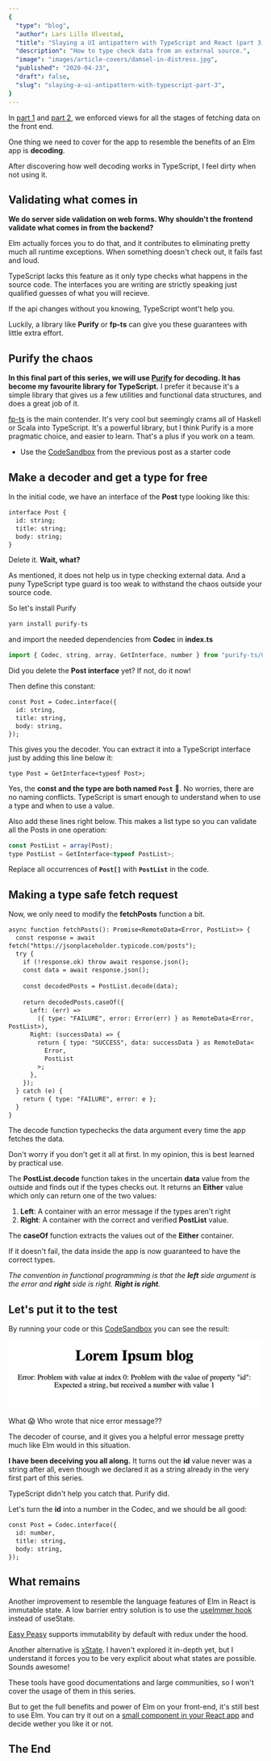```yaml
---
{
  "type": "blog",
  "author": Lars Lillo Ulvestad,
  "title": "Slaying a UI antipattern with TypeScript and React (part 3)",
  "description": "How to type check data from an external source.",
  "image": "images/article-covers/damsel-in-distress.jpg",
  "published": "2020-04-23",
  "draft": false,
  "slug": "slaying-a-ui-antipattern-with-typescript-part-3",
}
---
```


In [part 1](blog/slaying-a-ui-antipattern-with-typescript) and [part 2](blog/slaying-a-ui-antipattern-with-typescript-part-2), we enforced views for all the stages of fetching data on the front end.

One thing we need to cover for the app to resemble the benefits of an Elm app is **decoding**.

After discovering how well decoding works in TypeScript, I feel dirty when not using it.

## Validating what comes in

**We do server side validation on web forms. Why shouldn't the frontend validate what comes in from the backend?**

Elm actually forces you to do that, and it contributes to eliminating pretty much all runtime exceptions. When something doesn't check out, it fails fast and loud.

TypeScript lacks this feature as it only type checks what happens in the source code. The interfaces you are writing are strictly speaking just qualified guesses of what you will recieve.

If the api changes without you knowing, TypeScript wont't help you.

Luckily, a library like **Purify** or **fp-ts** can give you these guarantees with little extra effort.

## Purify the chaos

**In this final part of this series, we will use [Purify](https://gigobyte.github.io/purify/) for decoding. It has become my favourite library for TypeScript.** I prefer it because it's a simple library that gives us a few utilities and functional data structures, and does a great job of it.

[fp-ts](https://gcanti.github.io/fp-ts/) is the main contender. It's very cool but seemingly crams all of Haskell or Scala into TypeScript. It's a powerful library, but I think Purify is a more pragmatic choice, and easier to learn. That's a plus if you work on a team.

- Use the [CodeSandbox](https://codesandbox.io/s/remotedata-with-typescript-and-react-part-2-hlu4v?file=/src/index.tsx) from the previous post as a starter code

## Make a decoder and get a type for free

In the initial code, we have an interface of the **Post** type looking like this:

```tsx
interface Post {
  id: string;
  title: string;
  body: string;
}
```

Delete it. **Wait, what?**

As mentioned, it does not help us in type checking external data. And a puny TypeScript type guard is too weak to withstand the chaos outside your source code.

So let's install Purify

```bash
yarn install purify-ts
```

and import the needed dependencies from **Codec** in **index.ts**

```jsx
import { Codec, string, array, GetInterface, number } from "purify-ts/Codec";
```

Did you delete the **Post interface** yet? If not, do it now!

Then define this constant:

```tsx
const Post = Codec.interface({
  id: string,
  title: string,
  body: string,
});
```

This gives you the decoder. You can extract it into a TypeScript interface just by adding this line below it:

```tsx
type Post = GetInterface<typeof Post>;
```

Yes, the **const and the type are both named `Post`** 🤔. No worries, there are no naming conflicts. TypeScript is smart enough to understand when to use a type and when to use a value.

Also add these lines right below. This makes a list type so you can validate all the Posts in one operation:

```jsx
const PostList = array(Post);
type PostList = GetInterface<typeof PostList>;
```

Replace all occurrences of **`Post[]`** with **`PostList`** in the code.

## Making a type safe fetch request

Now, we only need to modify the **fetchPosts** function a bit.

```tsx
async function fetchPosts(): Promise<RemoteData<Error, PostList>> {
  const response = await fetch("https://jsonplaceholder.typicode.com/posts");
  try {
    if (!response.ok) throw await response.json();
    const data = await response.json();

    const decodedPosts = PostList.decode(data);

    return decodedPosts.caseOf({
      Left: (err) =>
        ({ type: "FAILURE", error: Error(err) } as RemoteData<Error, PostList>),
      Right: (successData) => {
        return { type: "SUCCESS", data: successData } as RemoteData<
          Error,
          PostList
        >;
      },
    });
  } catch (e) {
    return { type: "FAILURE", error: e };
  }
}
```

The decode function typechecks the data argument every time the app fetches the data.

Don't worry if you don't get it all at first. In my opinion, this is best learned by practical use.

The **PostList.decode** function takes in the uncertain **data** value from the outside and finds out if the types checks out. It returns an **Either** value which only can return one of the two values:

1. **Left**: A container with an error message if the types aren't right
2. **Right**: A container with the correct and verified **PostList** value.

The **caseOf** function extracts the values out of the **Either** container.

If it doesn't fail, the data inside the app is now guaranteed to have the correct types.

_The convention in functional programming is that the **left** side argument is the error and **right** side is right. **Right is right**._

## Let's put it to the test

By running your code or this [CodeSandbox](https://codesandbox.io/s/remotedata-with-typescript-and-react-part-3-9zrbd?file=/src/index.tsx) you can see the result:

![Screenshot of friendly error message](/images/archive/failing-decoder.jpg)

What 😱 Who wrote that nice error message??

The decoder of course, and it gives you a helpful error message pretty much like Elm would in this situation.

**I have been deceiving you all along.** It turns out the **id** value never was a string after all, even though we declared it as a string already in the very first part of this series.

TypeScript didn't help you catch that. Purify did.

Let's turn the **id** into a number in the Codec, and we should be all good:

```tsx
const Post = Codec.interface({
  id: number,
  title: string,
  body: string,
});
```

## What remains

Another improvement to resemble the language features of Elm in React is immutable state. A low barrier entry solution is to use the [useImmer hook](https://github.com/immerjs/use-immer) instead of useState.

[Easy Peasy](https://easy-peasy.now.sh/) supports immutability by default with redux under the hood.

Another alternative is [xState](https://github.com/davidkpiano/xstate). I haven't explored it in-depth yet, but I understand it forces you to be very explicit about what states are possible. Sounds awesome!

These tools have good documentations and large communities, so I won't cover the usage of them in this series.

But to get the full benefits and power of Elm on your front-end, it's still best to use Elm. You can try it out on a [small component in your React app](https://github.com/cultureamp/react-elm-components) and decide wether you like it or not.

## The End
